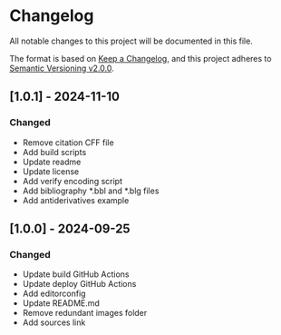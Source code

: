 # Changelog

All notable changes to this project will be documented in this file.

The format is based on [Keep a Changelog](https://keepachangelog.com/en/1.0.0/),
and this project adheres to [Semantic Versioning v2.0.0](https://semver.org/spec/v2.0.0.html).

## [1.0.1] - 2024-11-10

### Changed

- Remove citation CFF file
- Add build scripts
- Update readme
- Update license
- Add verify encoding script
- Add bibliography *.bbl and *.blg files
- Add antiderivatives example

## [1.0.0] - 2024-09-25

### Changed

- Update build GitHub Actions
- Update deploy GitHub Actions
- Add editorconfig
- Update README.md
- Remove redundant images folder
- Add sources link

